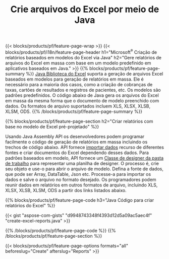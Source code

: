 ﻿---
title: Crie arquivos do Excel por meio de Java
url: /pt/java/assembly/
description: Gere planilhas do Microsoft Excel a partir de uma planilha de modelo usando a biblioteca de planilhas Java
---
{{< blocks/products/pf/feature-page-wrap >}}
{{< blocks/products/pf/i18n/feature-page-header h1="Microsoft<sup>&reg;</sup> Criação de relatórios baseados em modelos do Excel via Java" h2="Gere relatórios de arquivos do Excel em massa com base em um modelo predefinido em aplicativos baseados em Java." >}}
{{% blocks/products/pf/feature-page-summary %}}
[Java Biblioteca do Excel](/cells/java/) suporta a geração de arquivos Excel baseados em modelos para geração de relatórios em massa. Ele é necessário para a maioria dos casos, como a criação de cobranças de taxas, cartões de resultados e registros de pacientes, etc. Os modelos são padrões predefinidos. O código abaixo de Java gera os arquivos do Excel em massa da mesma forma que o documento de modelo preenchido com dados. Os formatos de arquivo suportados incluem XLS, XLSX, XLSB, XLSM, ODS.
{{% /blocks/products/pf/feature-page-summary %}}

{{% blocks/products/pf/feature-page-section h2="Criar relatórios com base no modelo de Excel pré-projetado" %}}

Usando Java Assembly API os desenvolvedores podem programar facilmente o código de geração de relatórios em massa incluindo os trechos de código abaixo. API fornece [importar dados](https://docs.aspose.com/cells/java/import-and-export-data/) recurso de diferentes fontes e criar documentos do Excel dependendo desses dados. Para padrões baseados em modelo, API fornece um [Classe de designer da pasta de trabalho](https://reference.aspose.com/cells/java/com.aspose.cells/WorkbookDesigner) para representar uma planilha de designer. O processo é, crie seu objeto e use-o para abrir o arquivo de modelo. Defina a fonte de dados, que pode ser Array, DataTable, Json etc. Processe-a para importar os dados e salve o arquivo no formato desejado. Os programadores podem reunir dados em relatórios em outros formatos de arquivo, incluindo XLS, XLSX, XLSB, XLSM, ODS a partir dos links listados abaixo.



{{% blocks/products/pf/feature-page-code h3="Java Código para criar relatórios do Excel" %}}

{{< gist "aspose-com-gists" "d9948743348f4393d12d5a09ac5aec4f" "create-excel-reports.java" >}}

{{% /blocks/products/pf/feature-page-code %}}
{{% /blocks/products/pf/feature-page-section %}}

{{< blocks/products/pf/feature-page-options formats="all" beforeslug="Create" afterslug="Reports" >}}